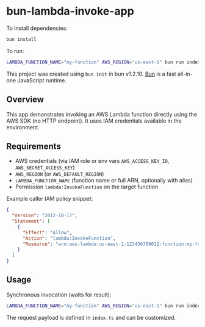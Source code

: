 # bun-lambda-invoke-app

To install dependencies:

```bash
bun install
```

To run:

```bash
LAMBDA_FUNCTION_NAME="my-function" AWS_REGION="us-east-1" bun run index.ts
```

This project was created using `bun init` in bun v1.2.10. [Bun](https://bun.sh) is a fast all-in-one JavaScript runtime.

## Overview

This app demonstrates invoking an AWS Lambda function directly using the AWS SDK (no HTTP endpoint). It uses IAM credentials available in the environment.

## Requirements

- AWS credentials (via IAM role or env vars `AWS_ACCESS_KEY_ID`, `AWS_SECRET_ACCESS_KEY`)
- `AWS_REGION` (or `AWS_DEFAULT_REGION`)
- `LAMBDA_FUNCTION_NAME` (function name or full ARN, optionally with alias)
- Permission `lambda:InvokeFunction` on the target function

Example caller IAM policy snippet:

```json
{
  "Version": "2012-10-17",
  "Statement": [
    {
      "Effect": "Allow",
      "Action": "lambda:InvokeFunction",
      "Resource": "arn:aws:lambda:us-east-1:123456789012:function:my-function"
    }
  ]
}
```

## Usage

Synchronous invocation (waits for result):

```bash
LAMBDA_FUNCTION_NAME="my-function" AWS_REGION="us-east-1" bun run index.ts
```

The request payload is defined in `index.ts` and can be customized.
